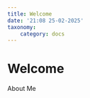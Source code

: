 ```yaml
---
title: Welcome
date: '21:08 25-02-2025'
taxonomy:
    category: docs
---
```


###

# Welcome

About Me